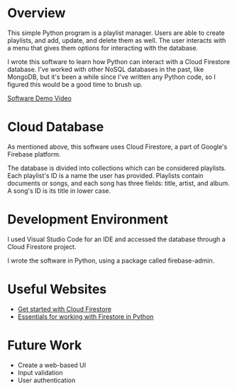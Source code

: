 # Overview

This simple Python program is a playlist manager. Users are able to create playlists, and add, update, and delete them as well. The user interacts with a menu that gives them options for interacting with the database.

I wrote this software to learn how Python can interact with a Cloud Firestore database. I've worked with other NoSQL databases in the past, like MongoDB, but it's been a while since I've written any Python code, so I figured this would be a good time to brush up.

[Software Demo Video](https://youtu.be/3JtZQZK-h9Q)

# Cloud Database

As mentioned above, this software uses Cloud Firestore, a part of Google's Firebase platform.

The database is divided into collections which can be considered playlists. Each playlist's ID is a name the user has provided. Playlists contain documents or songs, and each song has three fields: title, artist, and album. A song's ID is its title in lower case. 

# Development Environment

I used Visual Studio Code for an IDE and accessed the database through a Cloud Firestore project.

I wrote the software in Python, using a package called firebase-admin. 

# Useful Websites

- [Get started with Cloud Firestore](https://firebase.google.com/docs/firestore/quickstart)
- [Essentials for working with Firestore in Python](https://superdataminer.com/2022/11/16/essentials-for-working-with-firestore-in-python/)

# Future Work

- Create a web-based UI
- Input validation
- User authentication